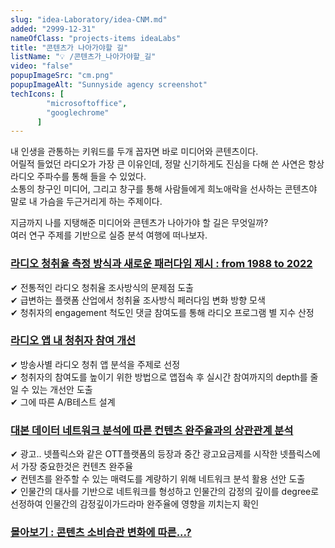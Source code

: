 ```yaml
---
slug: "idea-Laboratory/idea-CNM.md"
added: "2999-12-31"
nameOfClass: "projects-items ideaLabs"
title: "콘텐츠가 나아가야할 길"
listName: "💡 /콘텐츠가_나아가야할_길"
video: "false"
popupImageSrc: "cm.png"
popupImageAlt: "Sunnyside agency screenshot"
techIcons: [
        "microsoftoffice",
        "googlechrome"
      ]
---
```


내 인생을 관통하는 키워드를 두개 꼽자면 바로 미디어와 콘텐츠이다.  
어릴적 들었던 라디오가 가장 큰 이유인데, 정말 신기하게도 진심을 다해 쓴 사연은 항상 라디오 주파수를 통해 들을 수 있었다.  
소통의 창구인 미디어, 그리고 창구를 통해 사람들에게 희노애락을 선사하는 콘텐츠야 말로 내 가슴을 두근거리게 하는 주제이다.  
  
지금까지 나를 지탱해준 미디어와 콘텐츠가 나아가야 할 길은 무엇일까?  
여러 연구 주제를 기반으로 실증 분석 여행에 떠나보자.  

### [라디오 청취율 측정 방식과 새로운 패러다임 제시 : from 1988 to 2022]()  
✔︎ 전통적인 라디오 청취율 조사방식의 문제점 도출  
✔︎ 급변하는 플랫폼 산업에서 청취율 조사방식 페러다임 변화 방향 모색  
✔︎ 청취자의 engagement 척도인 댓글 참여도를 통해 라디오 프로그램 별 지수 산정  
  
### [라디오 앱 내 청취자 참여 개선]()  
✔︎ 방송사별 라디오 청취 앱 분석을 주제로 선정   
✔︎ 청취자의 참여도를 높이기 위한 방법으로 앱접속 후 실시간 참여까지의 depth를 줄일 수 있는 개선안 도출   
✔︎ 그에 따른 A/B테스트 설계  
  
### [대본 데이터 네트워크 분석에 따른 컨텐츠 완주율과의 상관관계 분석]()  
✔︎ 광고.. 넷플릭스와 같은 OTT플랫폼의 등장과 중간 광고요금제를 시작한 넷플릭스에서 가장 중요한것은 컨텐츠 완주율   
✔︎ 컨텐츠를 완주할 수 있는 매력도를 계량하기 위해 네트워크 분석 활용 선안 도출  
✔︎ 인물간의 대사를 기반으로 네트워크를 형성하고 인물간의 감정의 깊이를 degree로 선정하여 인물간의 감정깊이가드라마 완주율에 영향을 끼치는지 확인
  
### [몰아보기 : 콘텐츠 소비습관 변화에 따른...?]() 
